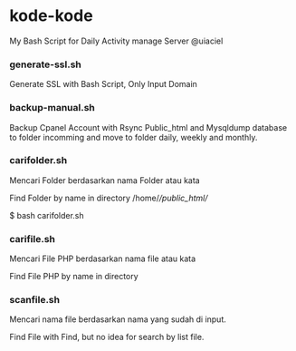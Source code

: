 # kode-kode

My Bash Script for Daily Activity manage Server
@uiaciel

### generate-ssl.sh
Generate SSL with Bash Script, Only Input Domain

### backup-manual.sh
Backup Cpanel Account with Rsync Public_html and Mysqldump database to folder incomming
and move to folder daily, weekly and monthly.

### carifolder.sh
Mencari Folder berdasarkan nama Folder atau kata

Find Folder by name in directory /home/*/public_html/*

$ bash carifolder.sh <kata>

### carifile.sh
Mencari File PHP berdasarkan nama file atau kata

Find File PHP by name in directory

### scanfile.sh
Mencari nama file berdasarkan nama yang sudah di input.

Find File with Find, but no idea for search by list file.

